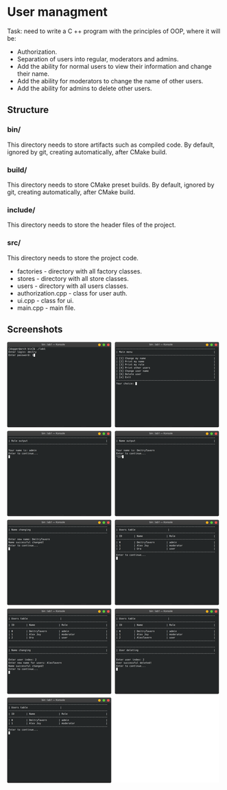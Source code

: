 # User managment

Task: need to write a C ++ program with the principles of OOP, where it will be:

- Authorization.
- Separation of users into regular, moderators and admins.
- Add the ability for normal users to view their information and change their name.
- Add the ability for moderators to change the name of other users.
- Add the ability for admins to delete other users.

## Structure

### bin/

This directory needs to store artifacts such as compiled code. By default, ignored by git, creating automatically, after CMake build.

### build/

This directory needs to store CMake preset builds. By default, ignored by git, creating automatically, after CMake build.

### include/

This directory needs to store the header files of the project.

### src/

This directory needs to store the project code.

- factories - directory with all factory classes.
- stores - directory with all store classes.
- users - directory with all users classes.
- authorization.cpp - class for user auth.
- ui.cpp - class for ui.
- main.cpp - main file.

## Screenshots

<img src=".github/image1.png" />
